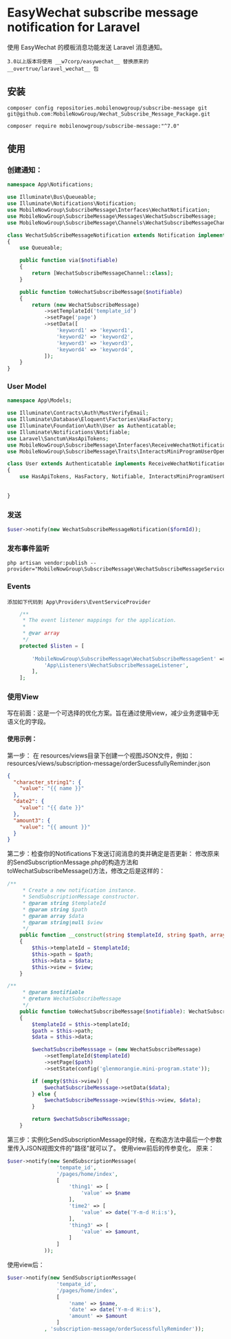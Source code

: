 # EasyWechat subscribe message notification for Laravel

使用 EasyWechat 的模板消息功能发送 Laravel 消息通知。

`3.0以上版本将使用 __w7corp/easywechat__ 替换原来的 __overtrue/laravel_wechat__ 包`

## 安装

```shell
composer config repositories.mobilenowgroup/subscribe-message git git@github.com:MobileNowGroup/Wechat_Subscribe_Message_Package.git
```

```shell
composer require mobilenowgroup/subscribe-message:"^7.0"
```
## 使用

### 创建通知：

```php
namespace App\Notifications;

use Illuminate\Bus\Queueable;
use Illuminate\Notifications\Notification;
use MobileNowGroup\SubscribeMessage\Interfaces\WechatNotification;
use MobileNowGroup\SubscribeMessage\Messages\WechatSubscribeMessage;
use MobileNowGroup\SubscribeMessage\Channels\WechatSubscribeMessageChannel;

class WechatSubScribeMessageNotification extends Notification implements WechatNotification
{
    use Queueable;

    public function via($notifiable)
    {
        return [WechatSubscribeMessageChannel::class];
    }

    public function toWechatSubscribeMessage($notifiable)
    {
        return (new WechatSubscribeMessage)
            ->setTemplateId('template_id')
            ->setPage('page')
            ->setData([
                'keyword1' => 'keyword1',
                'keyword2' => 'keyword2',
                'keyword3' => 'keyword3',
                'keyword4' => 'keyword4',
            ]);
    }
}
```

### User Model

```php
namespace App\Models;

use Illuminate\Contracts\Auth\MustVerifyEmail;
use Illuminate\Database\Eloquent\Factories\HasFactory;
use Illuminate\Foundation\Auth\User as Authenticatable;
use Illuminate\Notifications\Notifiable;
use Laravel\Sanctum\HasApiTokens;
use MobileNowGroup\SubscribeMessage\Interfaces\ReceiveWechatNotificationInterface;
use MobileNowGroup\SubscribeMessage\Traits\InteractsMiniProgramUserOpenId;

class User extends Authenticatable implements ReceiveWechatNotificationInterface
{
    use HasApiTokens, HasFactory, Notifiable, InteractsMiniProgramUserOpenId;
    
    
}

```
### 发送

```php
$user->notify(new WechatSubscribeMessageNotification($formId));

```
### 发布事件监听
```
php artisan vendor:publish --provider="MobileNowGroup\SubscribeMessage\WechatSubscribeMessageServiceProvider" 
```

### Events
    添加如下代码到 App\Providers\EventServiceProvider
```php
    /**
     * The event listener mappings for the application.
     *
     * @var array
     */
    protected $listen = [
  
        'MobileNowGroup\SubscribeMessage\WechatSubscribeMessageSent' => [
            'App\Listeners\WechatSubscribeMessageListener',
        ],
    ];
```

### 使用View
写在前面：这是一个可选择的优化方案。旨在通过使用view，减少业务逻辑中无语义化的字段。
#### 使用示例：
第一步： 在 resources/views目录下创建一个视图JSON文件，例如：
        resources/views/subscription-message/orderSucessfullyReminder.json

```json
{
  "character_string1": {
    "value": "{{ name }}"
  },
  "date2": {
    "value": "{{ date }}"
  },
  "amount3": {
    "value": "{{ amount }}"
  }
}
```
 第二步：检查你的Notifications下发送订阅消息的类并确定是否更新：
修改原来的SendSubscriptionMessage.php的构造方法和toWechatSubscribeMessage()方法，修改之后是这样的：

```php
/**
     * Create a new notification instance.
     * SendSubscriptionMessage constructor.
     * @param string $templateId
     * @param string $path
     * @param array $data
     * @param string|null $view
     */
    public function __construct(string $templateId, string $path, array $data, ?string $view = null)
    {
        $this->templateId = $templateId;
        $this->path = $path;
        $this->data = $data;
        $this->view = $view;
    }
```

```php
/**
     * @param $notifiable
     * @return WechatSubscribeMessage
     */
    public function toWechatSubscribeMessage($notifiable): WechatSubscribeMessage
    {
        $templateId = $this->templateId;
        $path = $this->path;
        $data = $this->data;

        $wechatSubscribeMesssage = (new WechatSubscribeMessage)
            ->setTemplateId($templateId)
            ->setPage($path)
            ->setState(config('glenmorangie.mini-program.state'));

        if (empty($this->view)) {
            $wechatSubscribeMesssage->setData($data);
        } else {
            $wechatSubscribeMesssage->view($this->view, $data);
        }

        return $wechatSubscribeMesssage;
    }
```

第三步：实例化SendSubscriptionMessage的时候，在构造方法中最后一个参数里传入JSON视图文件的"路径"就可以了。 使用view前后的传参变化，
原来：
```php
$user->notify(new SendSubscriptionMessage(
                'tempate_id',
                '/pages/home/index',
                [
                    'thing1' => [
                        'value' => $name
                    ],
                    'time2' => [
                        'value' => date('Y-m-d H:i:s'),
                    ],
                    'thing3' => [
                        'value' => $amount,
                    ]
                ]
            ));
```
使用view后：
```php
$user->notify(new SendSubscriptionMessage(
                'tempate_id',
                '/pages/home/index',
                [
                    'name' => $name,
                    'date' => date('Y-m-d H:i:s'),
                    'amount' => $amount
                ]
            , 'subscription-message/orderSucessfullyReminder'));

```
